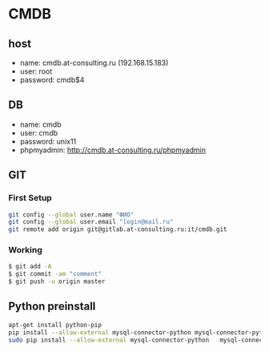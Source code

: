 # CMDB

## host
* name: cmdb.at-consulting.ru (192.168.15.183)
* user: root
* password: cmdb$4

## DB
* name: cmdb
* user: cmdb
* password: unix11
* phpmyadmin: http://cmdb.at-consulting.ru/phpmyadmin

## GIT
### First Setup

```bash
git config --global user.name "ФИО"
git config --global user.email "login@mail.ru"
git remote add origin git@gitlab.at-consulting.ru:it/cmdb.git
```
### Working

```bash
$ git add -A
$ git commit -am "comment"
$ git push -u origin master
```

## Python preinstall
```bash
apt-get install python-pip
pip install --allow-external mysql-connector-python mysql-connector-python
sudo pip install --allow-external mysql-connector-python   mysql-connector-python
```

